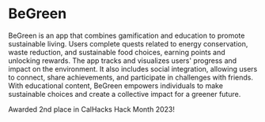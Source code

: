 # BeGreen
BeGreen is an app that combines gamification and education to promote sustainable living. Users complete quests related to energy conservation, waste reduction, and sustainable food choices, earning points and unlocking rewards. The app tracks and visualizes users' progress and impact on the environment. It also includes social integration, allowing users to connect, share achievements, and participate in challenges with friends. With educational content, BeGreen empowers individuals to make sustainable choices and create a collective impact for a greener future.

Awarded 2nd place in CalHacks Hack Month 2023!
